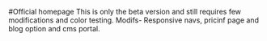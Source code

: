 #Official homepage
This is only the beta version and still requires few modifications and color testing.
Modifs- Responsive navs, pricinf page and blog option and cms portal.